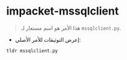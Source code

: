 # impacket-mssqlclient

> هذا الأمر هو اسم مستعار لـ `mssqlclient.py`.

- إعرض التوثيقات للأمر الأصلي:

`tldr mssqlclient.py`
